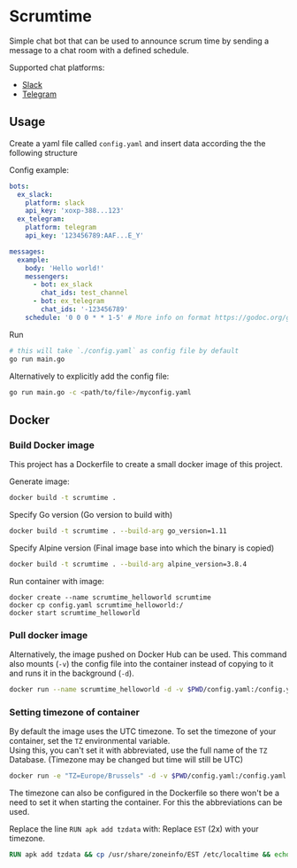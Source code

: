 # Scrumtime

Simple chat bot that can be used to announce scrum time by sending a message to a chat room with a defined schedule.

Supported chat platforms:
 - [Slack](https://slack.com/)
 - [Telegram](https://telegram.org/)

## Usage

Create a yaml file called `config.yaml` and insert data according the the following structure

Config example:

```yaml
bots:
  ex_slack:
    platform: slack
    api_key: 'xoxp-388...123'
  ex_telegram:
    platform: telegram
    api_key: '123456789:AAF...E_Y'

messages:
  example:
    body: 'Hello world!'
    messengers:
      - bot: ex_slack
        chat_ids: test_channel
      - bot: ex_telegram
        chat_ids: '-123456789'
    schedule: '0 0 0 * * 1-5' # More info on format https://godoc.org/github.com/robfig/cron#hdr-CRON_Expression_Format
```

Run
```sh
# this will take `./config.yaml` as config file by default
go run main.go
```

Alternatively to explicitly add the config file:
```sh
go run main.go -c <path/to/file>/myconfig.yaml
```

## Docker
### Build Docker image

This project has a Dockerfile to create a small docker image of this project.

Generate image:
```sh
docker build -t scrumtime .
```

Specify Go version (Go version to build with)
```sh
docker build -t scrumtime . --build-arg go_version=1.11
```

Specify Alpine version (Final image base into which the binary is copied)
```sh
docker build -t scrumtime . --build-arg alpine_version=3.8.4
```


Run container with image:
```
docker create --name scrumtime_helloworld scrumtime
docker cp config.yaml scrumtime_helloworld:/
docker start scrumtime_helloworld
```

### Pull docker image

Alternatively, the image pushed on Docker Hub can be used.
This command also mounts (`-v`) the config file into the container instead of copying to it  
and runs it in the background (`-d`).

```sh
docker run --name scrumtime_helloworld -d -v $PWD/config.yaml:/config.yaml chrisvdg/scrumtime # Or with version tag: chrisvdg/scrumtime:0.0.1
```

### Setting timezone of container

By default the image uses the UTC timezone. To set the timezone of your container, set the `TZ` environmental variable.  
Using this, you can't set it with abbreviated, use the full name of the `TZ` Database. (Timezone may be changed but time will still be UTC)

```sh
docker run -e "TZ=Europe/Brussels" -d -v $PWD/config.yaml:/config.yaml chrisvdg/scrumtime
```

The timezone can also be configured in the Dockerfile so there won't be a need to set it when starting the container. For this the abbreviations can be used.

Replace the line `RUN apk add tzdata` with:
Replace `EST` (2x) with your timezone.
```Dockerfile
RUN apk add tzdata && cp /usr/share/zoneinfo/EST /etc/localtime && echo "EST" >  /etc/timezone && apk del tzdata
```
